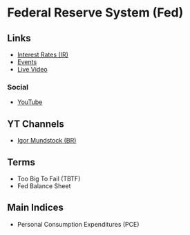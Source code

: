 # Federal Reserve System (Fed)

<!--
US Pending Home Sales
Copper Index

https://github.com/TianFeng-Securities/fed-rate-monitor
-->

## Links

- [Interest Rates (IR)](/trading/interest-rates.md)
- [Events](/investment/events.md#usa)
- [Live Video](https://federalreserve.gov/live-broadcast.htm)

### Social

- [YouTube](https://youtube.com/user/FedReserveBoard/events)

## YT Channels

- [Igor Mundstock (BR)](https://youtube.com/c/IgorMundstock)

## Terms

- Too Big To Fail (TBTF)
- Fed Balance Sheet

## Main Indices

- Personal Consumption Expenditures (PCE)

<!--
FRED:PCE
FRED:FEDFUNDS

NAHB
NFCI
-->
